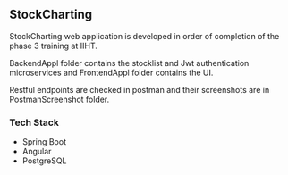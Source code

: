 ## StockCharting
StockCharting web application is developed in order of completion of the phase 3 training at IIHT.

BackendAppl folder contains the stocklist and Jwt authentication microservices and FrontendAppl folder contains the UI.

Restful endpoints are checked in postman and their screenshots are in PostmanScreenshot folder.

### Tech Stack
- Spring Boot
- Angular
- PostgreSQL
